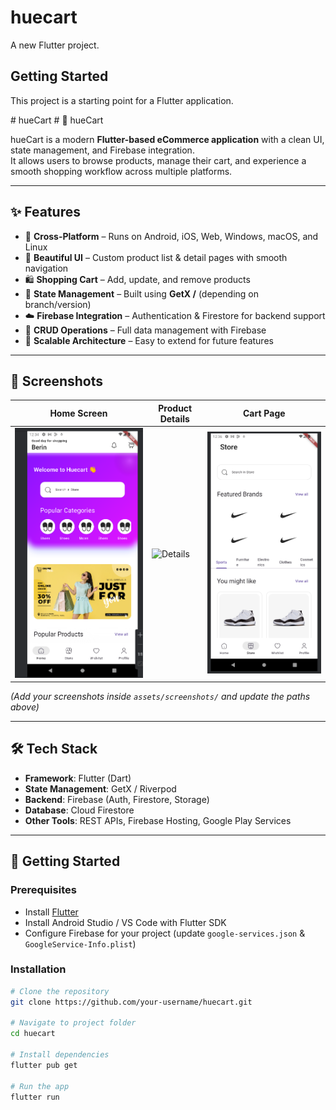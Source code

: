 # huecart

A new Flutter project.

## Getting Started

This project is a starting point for a Flutter application.

#   h u e C a r t 
 
 # 🛒 hueCart

hueCart is a modern **Flutter-based eCommerce application** with a clean UI, state management, and Firebase integration.  
It allows users to browse products, manage their cart, and experience a smooth shopping workflow across multiple platforms.

---

## ✨ Features

- 📱 **Cross-Platform** – Runs on Android, iOS, Web, Windows, macOS, and Linux  
- 🎨 **Beautiful UI** – Custom product list & detail pages with smooth navigation  
- 🛍️ **Shopping Cart** – Add, update, and remove products  
- 🔄 **State Management** – Built using **GetX /** (depending on branch/version)  
- ☁️ **Firebase Integration** – Authentication & Firestore for backend support  
- 📂 **CRUD Operations** – Full data management with Firebase  
- 🚀 **Scalable Architecture** – Easy to extend for future features  

---

## 📸 Screenshots

| Home Screen | Product Details | Cart Page |
|-------------|----------------|-----------|
| ![Home](assets/screenshots/homepage.png) | ![Details](assets/screenshots/detailspage.png) | ![Cart](assets/screenshots/storepage.png) |

*(Add your screenshots inside `assets/screenshots/` and update the paths above)*  

---

## 🛠️ Tech Stack

- **Framework**: Flutter (Dart)  
- **State Management**: GetX / Riverpod  
- **Backend**: Firebase (Auth, Firestore, Storage)  
- **Database**: Cloud Firestore  
- **Other Tools**: REST APIs, Firebase Hosting, Google Play Services  

---

## 🚀 Getting Started

### Prerequisites
- Install [Flutter](https://docs.flutter.dev/get-started/install)  
- Install Android Studio / VS Code with Flutter SDK  
- Configure Firebase for your project (update `google-services.json` & `GoogleService-Info.plist`)  

### Installation
```bash
# Clone the repository
git clone https://github.com/your-username/huecart.git

# Navigate to project folder
cd huecart

# Install dependencies
flutter pub get

# Run the app
flutter run


